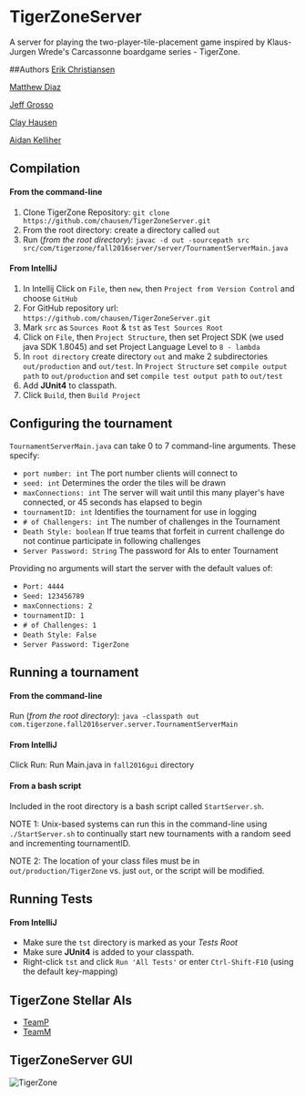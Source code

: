 # TigerZoneServer
A server for playing the two-player-tile-placement game inspired by Klaus-Jurgen Wrede's Carcassonne boardgame series - TigerZone.

##Authors
[Erik Christiansen](https://github.com/mistiansen)

[Matthew Diaz](https://github.com/matthewddiaz)

[Jeff Grosso](https://github.com/Drakyne)

[Clay Hausen](https://github.com/chausen)

[Aidan Kelliher](https://github.com/dnkllhr)


## Compilation
#### From the command-line
1. Clone TigerZone Repository: `git clone https://github.com/chausen/TigerZoneServer.git` 
2. From the root directory: create a directory called `out`
3. Run (*from the root directory*):
`javac -d out -sourcepath src src/com/tigerzone/fall2016server/server/TournamentServerMain.java`

#### From IntelliJ
1. In Intellij Click on `File`, then `new`, then `Project from Version Control`
and choose `GitHub`   
2. For GitHub repository url: `https://github.com/chausen/TigerZoneServer.git`
3. Mark `src` as `Sources Root` & `tst` as `Test Sources Root`
4. Click on `File`, then `Project Structure`, then set Project SDK (we used java SDK 1.8045) and set
Project Language Level to `8 - lambda`
5. In `root directory` create directory `out` and make 2 subdirectories `out/production`
    and `out/test`. In `Project Structure` set `compile output path` to `out/production`
    and set `compile test output path` to `out/test`
6. Add **JUnit4** to classpath.
7. Click `Build`, then `Build Project`

## Configuring the tournament

`TournamentServerMain.java` can take 0 to 7 command-line arguments. These specify:
+ `port number: int`  The port number clients will connect to
+ `seed: int` Determines the order the tiles will be drawn
+ `maxConnections: int` The server will wait until this many player's have connected, or 45 seconds has elapsed to begin 
+ `tournamentID: int` Identifies the tournament for use in logging
+ `# of Challengers: int` The number of challenges in the Tournament
+ `Death Style: boolean` If true teams that forfeit in current challenge do 
    not continue participate in following challenges 
+ `Server Password: String` The password for AIs to enter Tournament

Providing no arguments will start the server with the default values of: 
+ `Port: 4444` 
+ `Seed: 123456789` 
+ `maxConnections: 2` 
+ `tournamentID: 1`
+ `# of Challenges: 1` 
+ `Death Style: False` 
+ `Server Password: TigerZone`
 
## Running a tournament
#### From the command-line

Run (*from the root directory*): `java -classpath out com.tigerzone.fall2016server.server.TournamentServerMain`
 
#### From IntelliJ
Click Run: Run Main.java in `fall2016gui` directory
 
#### From a bash script
Included in the root directory is a bash script called `StartServer.sh`. 

NOTE 1: Unix-based systems can run this in the command-line using `./StartServer.sh` to continually start new tournaments 
with a random seed and incrementing tournamentID.

NOTE 2: The location of your class files must be in `out/production/TigerZone` vs. just `out`, or the script will be modified.

## Running Tests

#### From IntelliJ
+ Make sure the `tst` directory is marked as your *Tests Root*
+ Make sure **JUnit4** is added to your classpath. 
+ Right-click `tst` and click `Run 'All Tests'` or enter `Ctrl-Shift-F10` (using the default key-mapping)
 
## TigerZone Stellar AIs
+ [TeamP](https://github.com/ldfreedman/TZP) 
+ [TeamM](https://github.com/wheelsandbytes/tigerzone)
 
## TigerZoneServer GUI
![TigerZone](https://github.com/chausen/TigerZone/blob/master/img/tigerZoneGUI.png)